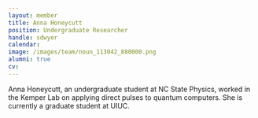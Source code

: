 ```yaml
---
layout: member
title: Anna Honeycutt
position: Undergraduate Researcher
handle: sdwyer
calendar:
image: /images/team/noun_113042_880000.png
alumni: true
cv:
---
```


Anna Honeycutt, an undergraduate student at NC State Physics, worked in the Kemper Lab on 
applying direct pulses to quantum computers.  She is currently a graduate student at UIUC.
